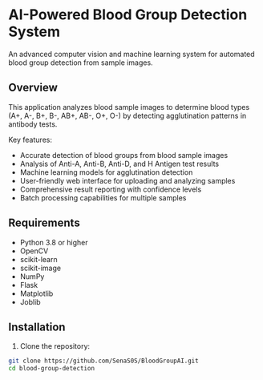 # AI-Powered Blood Group Detection System

An advanced computer vision and machine learning system for automated blood group detection from sample images.

## Overview

This application analyzes blood sample images to determine blood types (A+, A-, B+, B-, AB+, AB-, O+, O-) by detecting agglutination patterns in antibody tests.

Key features:
- Accurate detection of blood groups from blood sample images
- Analysis of Anti-A, Anti-B, Anti-D, and H Antigen test results
- Machine learning models for agglutination detection
- User-friendly web interface for uploading and analyzing samples
- Comprehensive result reporting with confidence levels
- Batch processing capabilities for multiple samples

## Requirements

- Python 3.8 or higher
- OpenCV
- scikit-learn
- scikit-image
- NumPy
- Flask
- Matplotlib
- Joblib

## Installation

1. Clone the repository:
```bash
git clone https://github.com/SenaS0S/BloodGroupAI.git
cd blood-group-detection

